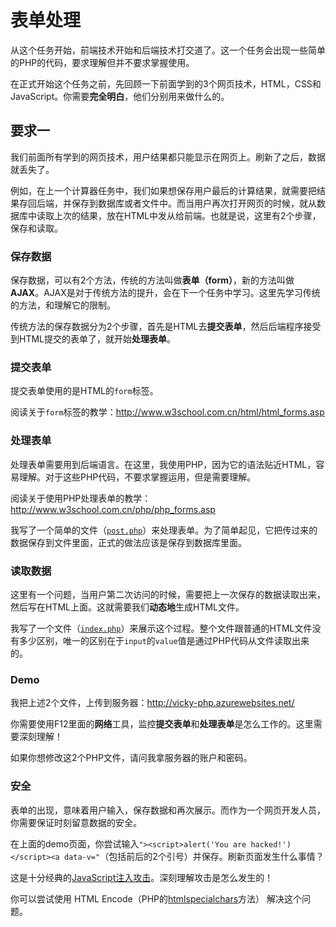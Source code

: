 # 表单处理

从这个任务开始，前端技术开始和后端技术打交道了。这一个任务会出现一些简单的PHP的代码，要求理解但并不要求掌握使用。

在正式开始这个任务之前，先回顾一下前面学到的3个网页技术，HTML，CSS和JavaScript。你需要**完全明白**，他们分别用来做什么的。

## 要求一

我们前面所有学到的网页技术，用户结果都只能显示在网页上。刷新了之后，数据就丢失了。

例如，在上一个计算器任务中，我们如果想保存用户最后的计算结果，就需要把结果存回后端，并保存到数据库或者文件中。而当用户再次打开网页的时候，就从数据库中读取上次的结果，放在HTML中发从给前端。也就是说，这里有2个步骤，保存和读取。

### 保存数据

保存数据，可以有2个方法，传统的方法叫做**表单（form）**，新的方法叫做**AJAX**。AJAX是对于传统方法的提升，会在下一个任务中学习。这里先学习传统的方法，和理解它的限制。

传统方法的保存数据分为2个步骤，首先是HTML去**提交表单**，然后后端程序接受到HTML提交的表单了，就开始**处理表单**。

### 提交表单

提交表单使用的是HTML的`form`标签。

阅读关于`form`标签的教学：http://www.w3school.com.cn/html/html_forms.asp

### 处理表单

处理表单需要用到后端语言。在这里，我使用PHP，因为它的语法贴近HTML，容易理解。对于这些PHP代码，不要求掌握运用，但是需要理解。

阅读关于使用PHP处理表单的教学：http://www.w3school.com.cn/php/php_forms.asp

我写了一个简单的文件（[`post.php`](post.php)）来处理表单。为了简单起见，它把传过来的数据保存到文件里面，正式的做法应该是保存到数据库里面。

### 读取数据

这里有一个问题，当用户第二次访问的时候，需要把上一次保存的数据读取出来，然后写在HTML上面。这就需要我们**动态地**生成HTML文件。

我写了一个文件（[`index.php`](index.php)）来展示这个过程。整个文件跟普通的HTML文件没有多少区别，唯一的区别在于`input`的`value`值是通过PHP代码从文件读取出来的。

### Demo

我把上述2个文件，上传到服务器：http://vicky-php.azurewebsites.net/

你需要使用F12里面的**网络**工具，监控**提交表单**和**处理表单**是怎么工作的。这里需要深刻理解！

如果你想修改这2个PHP文件，请问我拿服务器的账户和密码。

### 安全

表单的出现，意味着用户输入，保存数据和再次展示。而作为一个网页开发人员，你需要保证时刻留意数据的安全。

在上面的demo页面，你尝试输入`"><script>alert('You are hacked!')</script><a data-v="`（包括前后的2个引号）并保存。刷新页面发生什么事情？

这是十分经典的[JavaScript注入攻击](http://www.oschina.net/news/29110/javascript-injection)。深刻理解攻击是怎么发生的！

你可以尝试使用 HTML Encode（PHP的[htmlspecialchars](http://php.net/manual/en/function.htmlspecialchars.php)方法） 解决这个问题。
